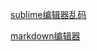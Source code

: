 
[sublime编辑器乱码](https://segmentfault.com/a/1190000002461891)


[markdown编辑器](http://markdownpad.com/)